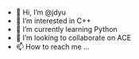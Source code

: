 - 👋 Hi, I’m @jdyu
- 👀 I’m interested in C++
- 🌱 I’m currently learning Python
- 💞️ I’m looking to collaborate on ACE
- 📫 How to reach me ...

<!---
jdyu/jdyu is a ✨ special ✨ repository because its `README.md` (this file) appears on your GitHub profile.
You can click the Preview link to take a look at your changes.
--->
